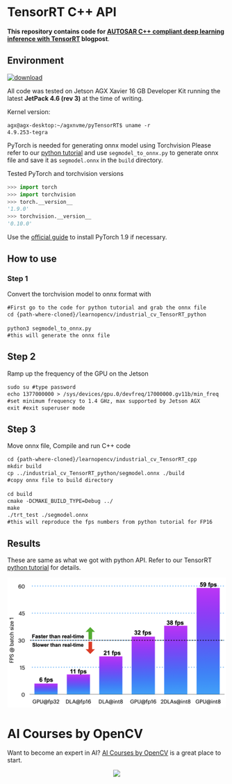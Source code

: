 # TensorRT C++ API

**This repository contains code for [AUTOSAR C++ compliant deep learning inference with TensorRT](https://learnopencv.com/autosar-c-compliant-deep-learning-inference-with-tensorrt/) blogpost**.

## Environment

[<img src="https://learnopencv.com/wp-content/uploads/2022/07/download-button-e1657285155454.png" alt="download" width="200">](https://www.dropbox.com/sh/9xoyz5x0ogi0ydi/AADs5qJW-Axeuw529z-w6CnHa?dl=1)

All code was tested on Jetson AGX Xavier 16 GB Developer Kit running the latest **JetPack 4.6 (rev 3)** at the time of writing.

Kernel version:
```Shell
agx@agx-desktop:~/agxnvme/pyTensorRT$ uname -r
4.9.253-tegra
```

PyTorch is needed for generating onnx model using Torchvision
Please refer to our [python tutorial](https://github.com/spmallick/learnopencv/tree/master/industrial_cv_TensorRT_python) and use `segmodel_to_onnx.py` to generate onnx file and save it as `segmodel.onnx` in the `build` directory.

Tested PyTorch and torchvision versions
```Python
>>> import torch
>>> import torchvision
>>> torch.__version__
'1.9.0'
>>> torchvision.__version__
'0.10.0'
```

Use the [official guide](https://forums.developer.nvidia.com/t/pytorch-for-jetson-version-1-10-now-available/72048) to install PyTorch 1.9 if necessary.


## How to use

### Step 1
Convert the torchvision model to onnx format with
```Shell
#First go to the code for python tutorial and grab the onnx file
cd {path-where-cloned}/learnopencv/industrial_cv_TensorRT_python

python3 segmodel_to_onnx.py
#this will generate the onnx file
```

## Step 2
Ramp up the frequency of the GPU on the Jetson
```Shell
sudo su #type password
echo 1377000000 > /sys/devices/gpu.0/devfreq/17000000.gv11b/min_freq
#set minimum frequency to 1.4 GHz, max supported by Jetson AGX
exit #exit superuser mode
```

## Step 3
Move onnx file, Compile and run C++ code
```Shell
cd {path-where-cloned}/learnopencv/industrial_cv_TensorRT_cpp
mkdir build
cp ../industrial_cv_TensorRT_python/segmodel.onnx ./build
#copy onnx file to build directory

cd build
cmake -DCMAKE_BUILD_TYPE=Debug ../
make
./trt_test ./segmodel.onnx
#this will reproduce the fps numbers from python tutorial for FP16
```


## Results
These are same as what we got with python API. Refer to our TensorRT [python tutorial](https://github.com/spmallick/learnopencv/tree/master/industrial_cv_TensorRT_python) for details.

![Results](https://github.com/spmallick/learnopencv/blob/master/industrial_cv_TensorRT_python/TensorRT%20GPU%2C%20DLA%2C%20int8%20inference.png)

# AI Courses by OpenCV

Want to become an expert in AI? [AI Courses by OpenCV](https://opencv.org/courses/) is a great place to start. 

<a href="https://opencv.org/courses/">
<p align="center"> 
<img src="https://learnopencv.com/wp-content/uploads/2023/01/AI-Courses-By-OpenCV-Github.png">
</p>
</a>

